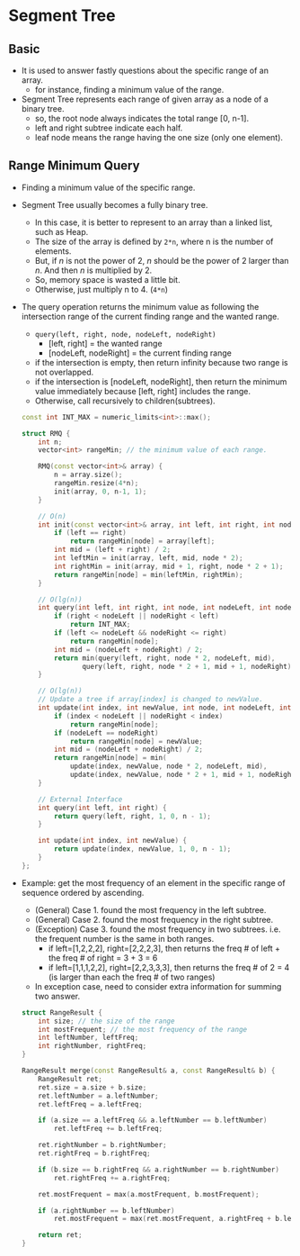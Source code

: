 # Segment Tree

## Basic

- It is used to answer fastly questions about the specific range of an array.
	- for instance, finding a minimum value of the range.
- Segment Tree represents each range of given array as a node of a binary tree.
	- so, the root node always indicates the total range [0, n-1].
	- left and right subtree indicate each half.
	- leaf node means the range having the one size (only one element).


## Range Minimum Query

- Finding a minimum value of the specific range.
- Segment Tree usually becomes a fully binary tree.
	- In this case, it is better to represent to an array than a linked list, such as Heap.
	- The size of the array is defined by `2*n`, where n is the number of elements.
	- But, if _n_ is not the power of 2, _n_ should be the power of 2 larger than _n_. And then _n_ is multiplied by 2.
	- So, memory space is wasted a little bit.
	- Otherwise, just multiply n to 4. (`4*n`)
- The query operation returns the minimum value as following the intersection range of the current finding range and the wanted range.
	- `query(left, right, node, nodeLeft, nodeRight)`
		- [left, right] = the wanted range
		- [nodeLeft, nodeRight] = the current finding range
	- if the intersection is empty, then return infinity because two range is not overlapped.
	- if the intersection is [nodeLeft, nodeRight], then return the minimum value immediately because [left, right] includes the range.
	- Otherwise, call recursively to children(subtrees).

	``` c++
	const int INT_MAX = numeric_limits<int>::max();

	struct RMQ {
		int n;
		vector<int> rangeMin; // the minimum value of each range.

		RMQ(const vector<int>& array) {
			n = array.size();
			rangeMin.resize(4*n);
			init(array, 0, n-1, 1);
		}

		// O(n)
		int init(const vector<int>& array, int left, int right, int node) {
			if (left == right)
				return rangeMin[node] = array[left];
			int mid = (left + right) / 2;
			int leftMin = init(array, left, mid, node * 2);
			int rightMin = init(array, mid + 1, right, node * 2 + 1);
			return rangeMin[node] = min(leftMin, rightMin);
		}

		// O(lg(n))
		int query(int left, int right, int node, int nodeLeft, int nodeRight) {
			if (right < nodeLeft || nodeRight < left)
				return INT_MAX;
			if (left <= nodeLeft && nodeRight <= right)
				return rangeMin[node];
			int mid = (nodeLeft + nodeRight) / 2;
			return min(query(left, right, node * 2, nodeLeft, mid),
				   query(left, right, node * 2 + 1, mid + 1, nodeRight));
		}

		// O(lg(n))
		// Update a tree if array[index] is changed to newValue.
		int update(int index, int newValue, int node, int nodeLeft, int nodeRight) {
			if (index < nodeLeft || nodeRight < index)
				return rangeMin[node];
			if (nodeLeft == nodeRight)
				return rangeMin[node] = newValue;
			int mid = (nodeLeft + nodeRight) / 2;
			return rangeMin[node] = min(
				update(index, newValue, node * 2, nodeLeft, mid),
				update(index, newValue, node * 2 + 1, mid + 1, nodeRight));
		}

		// External Interface
		int query(int left, int right) {
			return query(left, right, 1, 0, n - 1);
		}

		int update(int index, int newValue) {
			return update(index, newValue, 1, 0, n - 1);
		}
	};
	```

- Example: get the most frequency of an element in the specific range of sequence ordered by ascending.
	- (General) Case 1. found the most frequency in the left subtree.
	- (General) Case 2. found the most frequency in the right subtree.
	- (Exception) Case 3. found the most frequency in two subtrees. i.e. the frequent number is the same in both ranges.
		- if left=[1,2,2,2], right=[2,2,2,3], then returns the freq # of left + the freq # of right = 3 + 3 = 6
		- if left=[1,1,1,2,2], right=[2,2,3,3,3], then returns the freq # of 2 = 4 (is larger than each the freq # of two ranges)
	- In exception case, need to consider extra information for summing two answer.

	``` c++
	struct RangeResult {
		int size; // the size of the range
		int mostFrequent; // the most frequency of the range
		int leftNumber, leftFreq;
		int rightNumber, rightFreq;
	}

	RangeResult merge(const RangeResult& a, const RangeResult& b) {
		RangeResult ret;
		ret.size = a.size + b.size;
		ret.leftNumber = a.leftNumber;
		ret.leftFreq = a.leftFreq;

		if (a.size == a.leftFreq && a.leftNumber == b.leftNumber)
			ret.leftFreq += b.leftFreq;

		ret.rightNumber = b.rightNumber;
		ret.rightFreq = b.rightFreq;

		if (b.size == b.rightFreq && a.rightNumber == b.rightNumber)
			ret.rightFreq += a.rightFreq;

		ret.mostFrequent = max(a.mostFrequent, b.mostFrequent);

		if (a.rightNumber == b.leftNumber)
			ret.mostFrequent = max(ret.mostFrequent, a.rightFreq + b.leftFreq);

		return ret;
	}
	```

